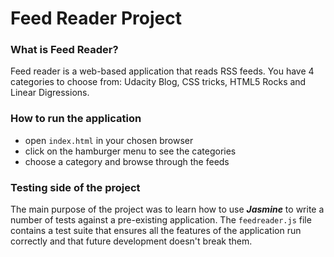 # Feed Reader Project

### What is Feed Reader?

Feed reader is a web-based application that reads RSS feeds. You have 4 categories to choose from: Udacity Blog, CSS tricks, HTML5 Rocks and Linear Digressions.

### How to run the application

* open `index.html` in your chosen browser
* click on the hamburger menu to see the categories
* choose a category and browse through the feeds


### Testing side of the project

The main purpose of the project was to learn how to use **_Jasmine_** to write a number of tests against a pre-existing application. The `feedreader.js` file contains a test suite that ensures all the features of the application run correctly and that future development doesn't break them.  
